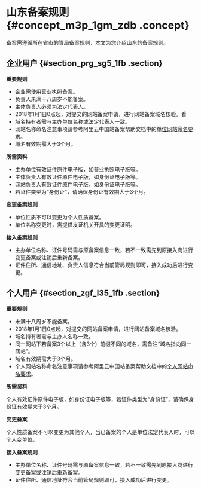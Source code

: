 # 山东备案规则 {#concept_m3p_1gm_zdb .concept}

备案需遵循所在省市的管局备案规则，本文为您介绍山东的备案规则。

## 企业用户 {#section_prg_sg5_1fb .section}

 **重要规则** 

-   企业需使用营业执照备案。
-   负责人未满十八周岁不能备案。
-   主体负责人必须为法定代表人。
-   2018年1月1日0点起，对提交的网站备案申请，进行网站备案域名核验。看
-   域名持有者需与主办单位名称或法定代表人一致。
-   网站名称命名注意事项请参考阿里云中国站备案帮助文档中的[单位网站命名要求](https://help.aliyun.com/knowledge_detail/36948.html#title-yw5-zl7-utv)。
-   域名有效期需大于3个月。

 **所需资料** 

-   主办单位有效证件原件电子版，如营业执照电子版等。
-   主体负责人有效证件原件电子版，如身份证电子版等。
-   网站负责人有效证件原件电子版，如身份证电子版等。
-   若证件类型为“身份证”，请确保身份证有效期大于3个月。

 **变更备案规则** 

-   单位性质不可以变更为个人性质备案。
-   单位名称变更时，需提供发证机关开具的变更证明。

 **接入备案规则** 

-   主办单位名称、证件号码需与原备案信息一致，若不一致需先到原接入商进行变更备案或注销后重新备案。
-   证件住所、通信地址、负责人信息符合当前管局规则即可，接入成功后进行变更。

## 个人用户 {#section_zgf_l35_1fb .section}

 **重要规则** 

-   未满十八周岁不能备案。
-   2018年1月1日0点起，对提交的网站备案申请，进行网站备案域名核验。
-   域名持有者需与主办人名称一致。
-   同一网站下若备案3个以上（含3个）前缀不同的域名，需备注“域名指向同一网站”。
-   域名有效期需大于3个月。
-   个人网站名称命名注意事项请参考阿里云中国站备案帮助文档中的[个人网站命名要求](https://help.aliyun.com/knowledge_detail/36948.html#title-lhm-b1g-ehx)。

 **所需资料** 

个人有效证件原件电子版，如身份证电子版等，若证件类型为“身份证”，请确保身份证有效期大于3个月。

 **变更备案** 

个人性质备案不可以变更为其他个人，当已备案的个人是单位法定代表人时，可以个人变单位。

 **接入备案规则** 

-   主办单位名称、证件号码需与原备案信息一致，若不一致需先到原接入商进行变更备案或注销后重新备案。
-   证件住所、通信地址符合当前管局规则即可，接入成功后进行变更。

